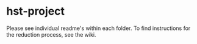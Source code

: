 # hst-project
Please see individual readme's within each folder. 
To find instructions for the reduction process, see the wiki.
